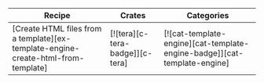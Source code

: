 | Recipe | Crates | Categories |
|--------|--------|------------|
| [Create HTML files from a template][ex-template-engine-create-html-from-template] | [![tera][c-tera-badge]][c-tera] | [![cat-template-engine][cat-template-engine-badge]][cat-template-engine] |

<div class="hidden">
</div>
